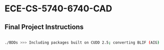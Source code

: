 # ECE-CS-5740-6740-CAD

## Final Project Instructions

```bash

./BDDs >>> Including packages built on CUDD 2.5; converting BLIF (AIG) into BDDs w.r.t to input variable order defined in BLIF

```

